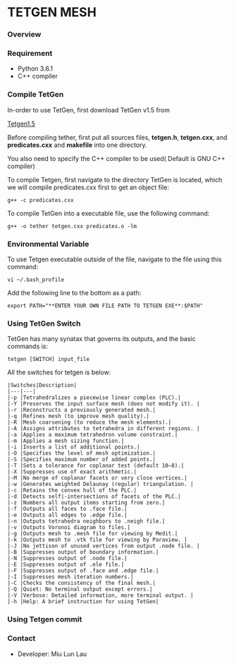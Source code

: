 # TETGEN MESH #

### Overview ###

### Requirement ###
* Python 3.6.1 
* C++ compiler 

### Compile TetGen ###
In-order to use TetGen, first download TetGen v1.5 from 

[Tetgen1.5](http://wias-berlin.de/software/tetgen/)

Before compiling tether, first put all sources files, **tetgen.h**, **tetgen.cxx**, and **predicates.cxx** and **makefile** into one directory. 

You also need to specify the C++ compiler to be used( Default is GNU C++ compiler)

To compile Tetgen, first navigate to the directory TetGen is located, which we will compile predicates.cxx first to get an object file:

	
	g++ -c predicates.cxx
	

To compile TetGen into a executable file, use the following command:
	
	g++ -o tether tetgen.cxx predicates.o -lm

### Environmental Variable ###
To use Tetgen executable outside of the file, navigate to the file using this command:

	vi ~/.bash_profile

Add the following line to the bottom as a path:
	
	export PATH="**ENTER YOUR OWN FILE PATH TO TETGEN EXE**:$PATH"

### Using TetGen Switch ###
TetGen has many synatax that governs its outputs, and the basic commands is:

    tetgen [SWITCH] input_file

All the switches for tetgen is below:


    |Switches|Description|
    |---|---|
    |-p |Tetrahedralizes a piecewise linear complex (PLC).|
    |-Y |Preserves the input surface mesh (does not modify it). |
    |-r |Reconstructs a previously generated mesh.|
    |-q |Refines mesh (to improve mesh quality).|
    |-R |Mesh coarsening (to reduce the mesh elements).|
    |-A |Assigns attributes to tetrahedra in different regions. |
    |-a |Applies a maximum tetrahedron volume constraint.|
    |-m |Applies a mesh sizing function.|
    |-i |Inserts a list of additional points.|
    |-O |Specifies the level of mesh optimization.|
    |-S |Specifies maximum number of added points.|
    |-T |Sets a tolerance for coplanar test (default 10−8).|
    |-X |Suppresses use of exact arithmetic.|
    |-M |No merge of coplanar facets or very close vertices.|
    |-w |Generates weighted Delaunay (regular) triangulation. |
    |-c |Retains the convex hull of the PLC.|
    |-d |Detects self|-intersections of facets of the PLC.|
    |-z |Numbers all output items starting from zero.|
    |-f |Outputs all faces to .face file.|
    |-e |Outputs all edges to .edge file.|
    |-n |Outputs tetrahedra neighbors to .neigh file.|
    |-v |Outputs Voronoi diagram to files.|
    |-g |Outputs mesh to .mesh file for viewing by Medit.|
    |-k |Outputs mesh to .vtk file for viewing by Paraview. |
    |-J |No jettison of unused vertices from output .node file. |
    |-B |Suppresses output of boundary information.|
    |-N |Suppresses output of .node file.|
    |-E |Suppresses output of .ele file.|
    |-F |Suppresses output of .face and .edge file.|
    |-I |Suppresses mesh iteration numbers.|
    |-C |Checks the consistency of the final mesh.|
    |-Q |Quiet: No terminal output except errors.|
    |-V |Verbose: Detailed information, more terminal output. |
    |-h |Help: A brief instruction for using TetGen|

### Using Tetgen commit
### Contact ###
* Developer: Miu Lun Lau
